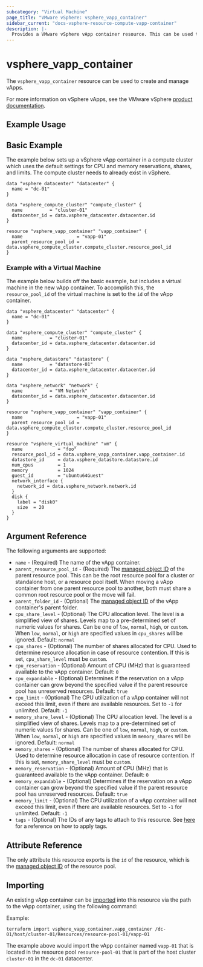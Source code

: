```yaml
---
subcategory: "Virtual Machine"
page_title: "VMware vSphere: vsphere_vapp_container"
sidebar_current: "docs-vsphere-resource-compute-vapp-container"
description: |-
  Provides a VMware vSphere vApp container resource. This can be used to create and manage vApp container.
---
```


# vsphere_vapp_container

The `vsphere_vapp_container` resource can be used to create and manage
vApps.

For more information on vSphere vApps, see the VMware vSphere [product documentation][ref-vsphere-vapp].

[ref-vsphere-vapp]: https://techdocs.broadcom.com/us/en/vmware-cis/vsphere/vsphere/8-0/vsphere-virtual-machine-administration-guide-8-0/managing-multi-tiered-applications-with-vsphere-vapp-in-the-vsphere-web-clientvsphere-vm-admin.html

## Example Usage

## Basic Example

The example below sets up a vSphere vApp container in a compute cluster which uses
the default settings for CPU and memory reservations, shares, and limits. The compute cluster
needs to already exist in vSphere.

```hcl
data "vsphere_datacenter" "datacenter" {
  name = "dc-01"
}

data "vsphere_compute_cluster" "compute_cluster" {
  name          = "cluster-01"
  datacenter_id = data.vsphere_datacenter.datacenter.id
}

resource "vsphere_vapp_container" "vapp_container" {
  name                    = "vapp-01"
  parent_resource_pool_id = data.vsphere_compute_cluster.compute_cluster.resource_pool_id
}
```

### Example with a Virtual Machine

The example below builds off the basic example, but includes a virtual machine
in the new vApp container. To accomplish this, the `resource_pool_id` of the
virtual machine is set to the `id` of the vApp container.

```hcl
data "vsphere_datacenter" "datacenter" {
  name = "dc-01"
}

data "vsphere_compute_cluster" "compute_cluster" {
  name          = "cluster-01"
  datacenter_id = data.vsphere_datacenter.datacenter.id
}

data "vsphere_datastore" "datastore" {
  name          = "datastore-01"
  datacenter_id = data.vsphere_datacenter.datacenter.id
}

data "vsphere_network" "network" {
  name          = "VM Network"
  datacenter_id = data.vsphere_datacenter.datacenter.id
}

resource "vsphere_vapp_container" "vapp_container" {
  name                    = "vapp-01"
  parent_resource_pool_id = data.vsphere_compute_cluster.compute_cluster.resource_pool_id
}

resource "vsphere_virtual_machine" "vm" {
  name             = "foo"
  resource_pool_id = data.vsphere_vapp_container.vapp_container.id
  datastore_id     = data.vsphere_datastore.datastore.id
  num_cpus         = 1
  memory           = 1024
  guest_id         = "ubuntu64Guest"
  network_interface {
    network_id = data.vsphere_network.network.id
  }
  disk {
    label = "disk0"
    size  = 20
  }
}
```

## Argument Reference

The following arguments are supported:

* `name` - (Required) The name of the vApp container.
* `parent_resource_pool_id` - (Required) The [managed object ID][docs-about-morefs]
  of the parent resource pool. This can be the root resource pool for a cluster
  or standalone host, or a resource pool itself. When moving a vApp container
  from one parent resource pool to another, both must share a common root
  resource pool or the move will fail.
* `parent_folder_id` - (Optional) The [managed object ID][docs-about-morefs] of
  the vApp container's parent folder.
* `cpu_share_level` - (Optional) The CPU allocation level. The level is a
  simplified view of shares. Levels map to a pre-determined set of numeric
  values for shares. Can be one of `low`, `normal`, `high`, or `custom`. When
  `low`, `normal`, or `high` are specified values in `cpu_shares` will be
  ignored.  Default: `normal`
* `cpu_shares` - (Optional) The number of shares allocated for CPU. Used to
  determine resource allocation in case of resource contention. If this is set,
  `cpu_share_level` must be `custom`.
* `cpu_reservation` - (Optional) Amount of CPU (MHz) that is guaranteed
  available to the vApp container. Default: `0`
* `cpu_expandable` - (Optional) Determines if the reservation on a vApp
  container can grow beyond the specified value if the parent resource pool has
  unreserved resources. Default: `true`
* `cpu_limit` - (Optional) The CPU utilization of a vApp container will not
  exceed this limit, even if there are available resources. Set to `-1` for
  unlimited.
  Default: `-1`
* `memory_share_level` - (Optional) The CPU allocation level. The level is a
  simplified view of shares. Levels map to a pre-determined set of numeric
  values for shares. Can be one of `low`, `normal`, `high`, or `custom`. When
  `low`, `normal`, or `high` are specified values in `memory_shares` will be
  ignored.  Default: `normal`
* `memory_shares` - (Optional) The number of shares allocated for CPU. Used to
  determine resource allocation in case of resource contention. If this is set,
  `memory_share_level` must be `custom`.
* `memory_reservation` - (Optional) Amount of CPU (MHz) that is guaranteed
  available to the vApp container. Default: `0`
* `memory_expandable` - (Optional) Determines if the reservation on a vApp
  container can grow beyond the specified value if the parent resource pool has
  unreserved resources. Default: `true`
* `memory_limit` - (Optional) The CPU utilization of a vApp container will not
  exceed this limit, even if there are available resources. Set to `-1` for
  unlimited. Default: `-1`
* `tags` - (Optional) The IDs of any tags to attach to this resource. See
  [here][docs-applying-tags] for a reference on how to apply tags.

[docs-about-morefs]: /docs/providers/vsphere/index.html#use-of-managed-object-references-by-the-vsphere-provider
[docs-applying-tags]: /docs/providers/vsphere/r/tag.html#using-tags-in-a-supported-resource

## Attribute Reference

The only attribute this resource exports is the `id` of the resource, which is
the [managed object ID][docs-about-morefs] of the resource pool.

## Importing

An existing vApp container can be [imported][docs-import] into this resource via
the path to the vApp container, using the following command:

[docs-import]: https://developer.hashicorp.com/terraform/cli/import

Example:

```shell
terraform import vsphere_vapp_container.vapp_container /dc-01/host/cluster-01/Resources/resource-pool-01/vapp-01
```

The example above would import the vApp container named `vapp-01` that is
located in the resource pool `resource-pool-01` that is part of the host cluster
`cluster-01` in the `dc-01` datacenter.

